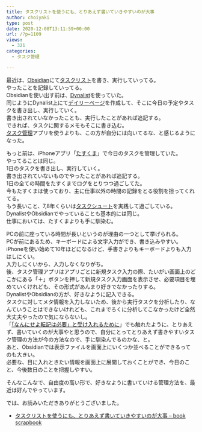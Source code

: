 ```yaml
---
title: タスクリストを使うにも、とりあえず書いていきやすいのが大事
author: choiyaki
type: post
date: 2020-12-08T13:11:59+00:00
url: /?p=1109
views:
  - 321
categories:
  - タスク管理

---
```

最近は、[Obsidian][1]にて[タスクリスト][2]を書き、実行していってる。  
やったことを記録していってる。  
Obsidianを使い出す前は、[Dynalist][3]を使っていた。  
同じようにDynalist上にて[デイリーページ][4]を作成して、そこに今日の予定やタスクを書き出し、実行していく。  
書き出されていなかったことも、実行したことがあれば追記する。  
できれば、タスクに関するメモもそこに書き込む。  
[タスク管理][5]アプリを使うよりも、この方が自分には向いてるな、と感じるようになった。

もっと前は、iPhoneアプリ「[たすくま][6]」で今日のタスクを管理していた。  
やってることは同じ。  
1日のタスクを書き出し、実行していく。  
書き出されていないものでやったことがあれば追記する。  
1日の全ての時間をたすくまでログをとりつつ過ごしてた。  
今もたすくまは使っており、主に仕事以外の時間の記録をとる役割を担ってくれてる。  
もう長いこと、7,8年くらいは[タスクシュート][7]を実践して過ごしている。  
DynalistやObsidianでやっていることも基本的には同じ。  
仕事においては、たすくまよりも手に馴染む。

PCの前に座っている時間が長いというのが理由の一つとして挙げられる。  
PCが前にあるため、キーボードによる文字入力ができ、書き込みやすい。  
iPhoneを使い始めて10年ほどになるけど、手書きよりもキーボードよりも入力はしにくい。  
入力しにくいから、入力しなくなりがち。  
後、タスク管理アプリはアプリごとに新規タスク入力の際、たいがい画面上のどこかにある「＋」ボタンを押して新規タスク入力画面を表示させ、必要項目を埋めていくけれども、その形式があんまり好きでなかったりする。  
DynalistやObsidianの方が、好きなように記入できる。  
タスクに対してメタ情報を入力しないため、後から実行タスクを分析したり、なんていうことはできないけれども、これまでろくに分析してこなかったけど全然大丈夫やったので気にならないし。  
「[「なんにせよ転記は必要」と受け入れるために][8]」でも触れたように、とりあえず、書いていくのが大事やと思うので、自分にとってとりあえず書きやすいタスク管理の方法が今の方法なので、手に馴染んでるのかな、と。  
あと、Obsidianでは表示ファイルを画面上にいくつか並べることができるってのも大きい。  
必要な、目に入れときたい情報を画面上に展開しておくことができ、今日のこと、今後数日のことを把握しやすい。

そんなこんなで、自由度の高い形で、好きなように書いていける管理方法を、最近は好んでやっています。

では、お読みいただきありがとうございました。

  * [タスクリストを使うにも、とりあえず書いていきやすいのが大事 &#8211; book scrapbook][9]

 [1]: https://scrapbox.io/choiyaki-hondana/Obsidian
 [2]: https://scrapbox.io/choiyaki-hondana/%E3%82%BF%E3%82%B9%E3%82%AF%E3%83%AA%E3%82%B9%E3%83%88
 [3]: https://scrapbox.io/choiyaki-hondana/Dynalist
 [4]: https://scrapbox.io/choiyaki-hondana/%E3%83%87%E3%82%A4%E3%83%AA%E3%83%BC%E3%83%9A%E3%83%BC%E3%82%B8
 [5]: https://scrapbox.io/choiyaki-hondana/%E3%82%BF%E3%82%B9%E3%82%AF%E7%AE%A1%E7%90%86
 [6]: https://scrapbox.io/choiyaki-hondana/%E3%81%9F%E3%81%99%E3%81%8F%E3%81%BE
 [7]: https://scrapbox.io/choiyaki-hondana/%E3%82%BF%E3%82%B9%E3%82%AF%E3%82%B7%E3%83%A5%E3%83%BC%E3%83%88
 [8]: https://scrapbox.io/choiyaki-hondana/%E3%80%8C%E3%81%AA%E3%82%93%E3%81%AB%E3%81%9B%E3%82%88%E8%BB%A2%E8%A8%98%E3%81%AF%E5%BF%85%E8%A6%81%E3%80%8D%E3%81%A8%E5%8F%97%E3%81%91%E5%85%A5%E3%82%8C%E3%82%8B%E3%81%9F%E3%82%81%E3%81%AB
 [9]: https://scrapbox.io/choiyaki-hondana/%E3%82%BF%E3%82%B9%E3%82%AF%E3%83%AA%E3%82%B9%E3%83%88%E3%82%92%E4%BD%BF%E3%81%86%E3%81%AB%E3%82%82%E3%80%81%E3%81%A8%E3%82%8A%E3%81%82%E3%81%88%E3%81%9A%E6%9B%B8%E3%81%84%E3%81%A6%E3%81%84%E3%81%8D%E3%82%84%E3%81%99%E3%81%84%E3%81%AE%E3%81%8C%E5%A4%A7%E4%BA%8B